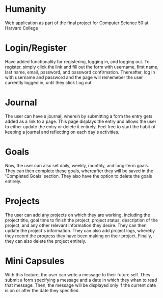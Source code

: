 # Humanity
Web application as part of the final project for Computer Science 50 at Harvard College

# Login/Register
Have added functionality for registering, logging in, and logging out. To register, simply click the link and fill out the form with username, first name, last name, email, password, and password confirmation. Thereafter, log in with username and password and the page will rememeber the user currently logged in, until they click Log out.

# Journal
The user can have a journal, wherein by submitting a form the entry gets added as a link to a page. This page displays the entry and allows the user to either update the entry or delete it entirely. Feel free to start the habit of keeping a journal and reflecting on each day's activities.

# Goals
Now, the user can also set daily, weekly, monthly, and long-term goals. They can then complete these goals, whereafter they will be saved in the 'Completed Goals' section. They also have the option to delete the goals entirely.

# Projects
The user can add any projects on which they are working, including the project title, goal time to finish the project, project status, description of the project, and
any other relevant information they desire. They can then update the project's information. They can also add project logs, whereby they record the progress they have
been making on their project. Finally, they can also delete the project entirely.

# Mini Capsules
With this feature, the user can write a message to their future self. They submit a form specifying a message and a date in which they whan to read that message. Then, the message will be displayed only if the current date is on or after the date they specified.
